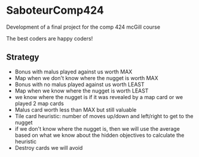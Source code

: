 # SaboteurComp424
Development of a final project for the comp 424 mcGill course

The best coders are happy coders!

## Strategy

- Bonus with malus played against us worth MAX
- Map when we don't know where the nugget is worth MAX
- Bonus with no malus played against us worth LEAST
- Map when we know where the nugget is worth LEAST 
- we know where the nugget is if it was revealed by a map card or we played 2 map cards 
- Malus card worth less than MAX but still valuable
- Tile card heuristic: number of moves up/down and left/right to get to the nugget 
- if we don't know where the nugget is, then we will use the average based on what we know about the hidden objectives to calculate the heuristic
- Destroy cards we will avoid
